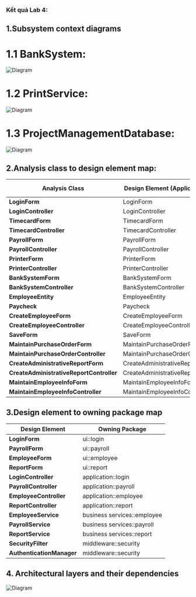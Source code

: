 ### Kết quả Lab 4:
## 1.Subsystem context diagrams
# 1.1 BankSystem:

![Diagram](https://www.planttext.com/api/plantuml/png/j991JiCm44NtFiMegoAHTb-XghImgCG2AISOt2bOSUp8urH4q9Enu4XS0JjAI9oiySRssF_Fcx5_lhvtxD7vkjI22sN0MIOXAfG5lX8ixgjAAubUMGDFs91Rm8U0CAH6PdZ6nbcj3zRuE9FhJkDOhrrjkWlBcpPy5TUHzxvcPIYuvEGkIXAd6PJnvCue2OvxD4NUiASoyJzHPLdv9OOiyera0HlebxTHRwCm1EDqD6VhohQI7cQeOqZGiO0gAqqb6S_Zz2d_G9NNBzokqlRy4tU0263ADt-gVZyH235_e2pR9WtTm8Do93rqL71HACONxZwpRDuWCMzPT4wC7zz9rfvwvv44Lglj03-9JulOaJd5__aB003__mC0)

# 1.2 PrintService:
![Diagram](https://www.planttext.com/api/plantuml/png/b58nJWCn4EpzYbMgK5pIHoWAe1H8515vWJ5BPCLdczqruWHv6GLFuWlOTnVf72gsiRqpdXcl_FFrlM7H9AbrYe_M0mL6fQ8sHtr0cDt4wApHOeE71zqXpU13GIxZD3FiT4V1kRlWfQn88rfgkQJaHyBygc-Vr6cYVPlOUimgUwGtQv1h1-i5wKKRXFiTvSF8gXnY0UPnC7d464XW1SFcR3b9EvMnRNJOeXUkzQk8rOrzUkAE1TkB6VIS7lXtjkoL4rZfnhvIVoVQDEkB2HILruGiq7jOVr0ruVgpQQhNgWekYjFKAzY-eqc2WvwQOel5-fnjW_uv_vDV0000__y30000)

# 1.3 ProjectManagementDatabase:
![Diagram](https://www.planttext.com/api/plantuml/png/h5BDJiCm3BxdAQoTjaEtUuMc0HFI990c-WHUPafOcfROHQfWJyQ1H-8LIBOUMgPmmfT4zlTZE_d-_5gne9UsieeFne6lcPHgK1-m99XSDuqr6iNK3kwn8p-1TmKXj4Lcs6BdQsjlQoVn9DzNOomMldKzO3exfO_gED2-QTau2Ye5-JUZYSSEnWdv9zG4cwslNqZB0xf0hCX9pnYvbIGzRes2KweQMtT4cpNaK8Wthfo5sm3IjpIO9cLZWjOfmUbUHgDTWABV3fcWQ7VSiL3rQv59md-C65eBaaQwKKrTlbwMBV_OTWwFzDeI2pHd2EoZJffmzP5boQsg92rsaLv83dSa-ldidORDvylHj2jo-_ZBVm000F__0m00)


## 2.Analysis class to design element map:
| **Analysis Class**            | **Design Element (Application Layer)**   | **Design Element (Business Services Layer)**    |
|-------------------------------|------------------------------------------|-------------------------------------------------|
| **LoginForm**                 | LoginForm                                |                                                 |
| **LoginController**           | LoginController                          | UserService                                     |
| **TimecardForm**              | TimecardForm                             |                                                 |
| **TimecardController**        | TimecardController                       | TimecardService                                 |
| **PayrollForm**               | PayrollForm                              |                                                 |
| **PayrollController**         | PayrollController                        | PayrollService                                  |
| **PrinterForm**               | PrinterForm                              |                                                 |
| **PrinterController**         | PrinterController                        | PrinterService                                  |
| **BankSystemForm**            | BankSystemForm                           |                                                 |
| **BankSystemController**      | BankSystemController                     | BankTransactionService                          |
| **EmployeeEntity**            | EmployeeEntity                           | EmployeeService                                 |
| **Paycheck**                  | Paycheck                                 | PaycheckService                                 |
| **CreateEmployeeForm**        | CreateEmployeeForm                       |                                                 |
| **CreateEmployeeController**  | CreateEmployeeController                 | EmployeeService                                 |
| **SaveForm**                  | SaveForm                                 |                                                 |
| **MaintainPurchaseOrderForm** | MaintainPurchaseOrderForm                |                                                 |
| **MaintainPurchaseOrderController** | MaintainPurchaseOrderController    | PurchaseOrderService                            |
| **CreateAdministrativeReportForm** | CreateAdministrativeReportForm      |                                                 |
| **CreateAdministrativeReportController** | CreateAdministrativeReportController  | AdministrativeReportService             |
| **MaintainEmployeeInfoForm**   | MaintainEmployeeInfoForm  |                                                               |
| **MaintainEmployeeInfoController** | MaintainEmployeeInfoController      | EmployeeService                                 |


## 3.Design element to owning package map
| **Design Element**             | **Owning Package**             |
|--------------------------------|--------------------------------|
| **LoginForm**                  | ui::login                      |
| **PayrollForm**                | ui::payroll                    |
| **EmployeeForm**               | ui::employee                   |
| **ReportForm**                 | ui::report                     |
| **LoginController**            | application::login             |
| **PayrollController**          | application::payroll           |
| **EmployeeController**         | application::employee          |
| **ReportController**           | application::report            |
| **EmployeeService**            | business services::employee    |
| **PayrollService**             | business services::payroll     |
| **ReportService**              | business services::report      |
| **SecurityFilter**             | middleware::security           |
| **AuthenticationManager**      | middleware::security           |



## 4. Architectural layers and their dependencies
![Diagram](https://www.planttext.com/api/plantuml/png/X9H1JiCm44NtSugHDwnwWoggX6350i49J1aLguudiWqeGfoC1KVY2ZID6yTnNEzV_d_A7_dlvtVdlBJ-lTNWZigWPKS0dTmVvO7mWG_AtBDjSRlLiYVRD8XVy1s9HzbRrdgDkI1tRQUv9xh6F577rbzjEhlSil537zbIKX2gWnUjEZdAbRaiyfdiXzfJHR52ZQq5AAiSQASysxxIMWV7uZ87S7DYjFIAZNjJdSCNyfz41i-O0p6TZS3Dfa6nc4uWYDdT12WRJe2Odqx0yjc6k7W_0LjkTe8WzqWImwyMiAAIA4PmJQQGcGlDF2SCiY_JlBXAr4p9REQfE-MMAmlOaNaTte5_0000__y30000)
